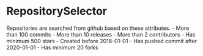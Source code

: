# RepositorySelector

Repositories are searched from github  based on these attributes.
    -  More than 100 commits
    - More than 10 releases
    - More than 2 contributors
    - Has minimum 500 stars
    - Created before 2018-01-01
    - Has pushed commit after 2020-01-01
    - Has minimum 20 forks